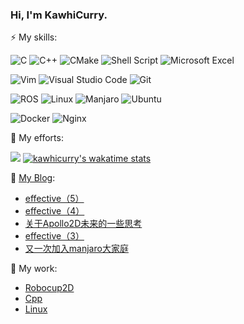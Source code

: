 <!--
**kawhicurry/kawhicurry** is a ✨ _special_ ✨ repository because its `README.md` (this file) appears on your GitHub profile.

Here are some ideas to get you started:

- 🔭 I’m currently working on ...
- 🌱 I’m currently learning ...
- 👯 I’m looking to collaborate on ...
- 🤔 I’m looking for help with ...
- 💬 Ask me about ...
- 📫 How to reach me: ...
- 😄 Pronouns: ...
- ⚡ Fun fact: ...

-->

### Hi, I'm KawhiCurry.

⚡ My skills:

![C](https://img.shields.io/badge/c-%2300599C.svg?style=for-the-badge&logo=c&logoColor=white)
![C++](https://img.shields.io/badge/c++-%2300599C.svg?style=for-the-badge&logo=c%2B%2B&logoColor=white)
![CMake](https://img.shields.io/badge/CMake-%23008FBA.svg?style=for-the-badge&logo=cmake&logoColor=white)
![Shell Script](https://img.shields.io/badge/shell_script-%23121011.svg?style=for-the-badge&logo=gnu-bash&logoColor=white)
![Microsoft Excel](https://img.shields.io/badge/Microsoft_Excel-217346?style=for-the-badge&logo=microsoft-excel&logoColor=white)

![Vim](https://img.shields.io/badge/VIM-%2311AB00.svg?style=for-the-badge&logo=vim&logoColor=white)
![Visual Studio Code](https://img.shields.io/badge/Visual%20Studio%20Code-0078d7.svg?style=for-the-badge&logo=visual-studio-code&logoColor=white)
![Git](https://img.shields.io/badge/git-%23F05033.svg?style=for-the-badge&logo=git&logoColor=white)

![ROS](https://img.shields.io/badge/ros-%230A0FF9.svg?style=for-the-badge&logo=ros&logoColor=white)
![Linux](https://img.shields.io/badge/Linux-FCC624?style=for-the-badge&logo=linux&logoColor=black)
![Manjaro](https://img.shields.io/badge/Manjaro-35BF5C?style=for-the-badge&logo=Manjaro&logoColor=white)
![Ubuntu](https://img.shields.io/badge/Ubuntu-E95420?style=for-the-badge&logo=ubuntu&logoColor=white)

![Docker](https://img.shields.io/badge/docker-%230db7ed.svg?style=for-the-badge&logo=docker&logoColor=white)
![Nginx](https://img.shields.io/badge/nginx-%23009639.svg?style=for-the-badge&logo=nginx&logoColor=white)

🌱 My efforts:

[![](https://github-readme-stats.vercel.app/api?username=kawhicurry&theme=algolia)]()
[![kawhicurry's wakatime stats](https://github-readme-stats.vercel.app/api/wakatime?username=kawhicurry&theme=algolia)]()

💬 [My Blog](https://kawhicurry.github.io):

<!-- BLOG-POST-LIST:START -->
- [effective（5）](https://kawhicurry.github.io/Language/2ffa3829/)
- [effective（4）](https://kawhicurry.github.io/Language/97465f4c/)
- [关于Apollo2D未来的一些思考](https://kawhicurry.github.io/Project/a8ec5d07/)
- [effective（3）](https://kawhicurry.github.io/Language/a9167f5/)
- [又一次加入manjaro大家庭](https://kawhicurry.github.io/Daily/512f04dd/)
<!-- BLOG-POST-LIST:END -->

🔭 My work:

- [Robocup2D](https://rcsoccersim.github.io/)
- [Cpp](https://en.cppreference.com/)
- [Linux](https://linux.vbird.org/)
